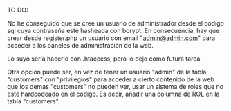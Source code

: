 TO DO:

No he conseguido que se cree un usuario de administrador desde el codigo sql cuya contraseña esté hasheada con bcrypt.
En consecuencia, hay que crear desde register.php un usuario con email "admin@admin.com" para acceder a los paneles de administración de la web.

Lo suyo sería hacerlo con .htaccess, pero lo dejo como futura tarea.

Otra opción puede ser, en vez de tener un usuario "admin" de la tabla "customers" con "privilegios" para acceder a cierto contenido de la web que los demas "customers" no pueden ver, usar un sistema de roles que no esté hardcodeado en el código. Es decir, añadir una columna de ROL en la tabla "customers".